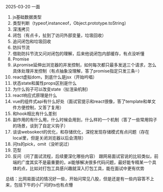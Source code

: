 2025-03-20 一面

1. js基础数据类型
2. 类型判断（typeof,instanceof，Object.prototype.toString）
3. 深浅拷贝
4. 闭包（有点卡，扯到了访问外部变量，垃圾回收）
5. 追问闭包和垃圾回收
6. 防抖节流
7. 借助防抖节流又问对闭包的理解，后来他说闭包内部缓存，有点没听懂
8. Promise
9. 从promise延伸出浏览器的并发控制，如何每次都只最多发送三个请求，怎么具体处理并发控制（有点抽象没理解，答了promise指定只发三条💦）
10. react虚拟dom，到底什么是jsx（开始吟唱）
11. 状态state和属性props区别是什么
12. 为什么钩子可以改变state（扯渲染机制）
13. react响应式原理是什么
14. vue的组件式api有什么好处（面试官提示和react很像，答了template和单文件方便控制，又答了复用）
15. 和hook相比有什么差别
16. 副作用的有什么用，什么时候会用到，什么样的一个机制（答了一些常用钩子的场景，谈到了自定义钩子）
17. 谈谈websokect的优化，和存储优化，深挖发现存储模式有点问题（存在local里，但是关闭浏览器以后会清除）
18. 问ts的pick，omit（没听说过）
19. 范型
20. 反问（问了面试流程，后续要深化哪些内容） 跟网易面试官说的比较类似，前端的广度其实不是最重要的，ai能够解决很多代码问题，最好能专精某一个具体的点，比如对打包工具感兴趣就深入打包工具，能在面试中更有优势

总结：比网易面试的情况好一些，开始问常见八股，但是还是有一些内容答不上来，包括下午的小厂问的ts也有点懵
